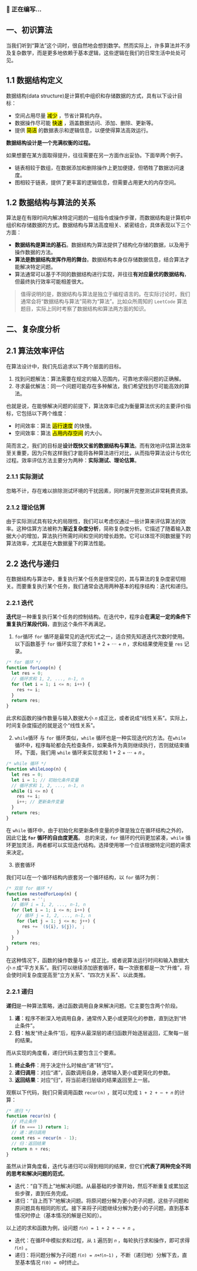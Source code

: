 ### 🔴 正在编写...

## 一、初识算法

当我们听到“算法”这个词时，很自然地会想到数学。然而实际上，许多算法并不涉及复杂数学，而是更多地依赖于基本逻辑，这些逻辑在我们的日常生活中处处可见。

## 1.1 数据结构定义

数据结构(data structure)是计算机中组织和存储数据的方式，具有以下设计目标：

-   空间占用尽量 <mark>减少</mark> ，节省计算机内存。
-   数据操作尽可能 <mark>快速</mark> ，涵盖数据访问、添加、删除、更新等。
-   提供 <mark>简洁</mark> 的数据表示和逻辑信息，以便使得算法高效运行。

**数据结构设计是一个充满权衡的过程。**

如果想要在某方面取得提升，往往需要在另一方面作出妥协。下面举两个例子。

-   链表相较于数组，在数据添加和删除操作上更加便捷，但牺牲了数据访问速度。
-   图相较于链表，提供了更丰富的逻辑信息，但需要占用更大的内存空间。

## 1.2 数据结构与算法的关系

算法是在有限时间内解决特定问题的一组指令或操作步骤，而数据结构是计算机中组织和存储数据的方式。数据结构与算法高度相关、紧密结合，具体表现以下三个方面：

-   **数据结构是算法的基石**。数据结构为算法提供了结构化存储的数据，以及用于操作数据的方法。
-   **算法是数据结构发挥作用的舞台**。数据结构本身仅存储数据信息，结合算法才能解决特定问题。
-   算法通常可以基于不同的数据结构进行实现，并往往**有对应最优的数据结构**，但最终执行效率可能相差很大。

> 值得说明的是，数据结构与算法是独立于编程语言的。在实际讨论时，我们通常会将“数据结构与算法”简称为“算法”。比如众所周知的 `LeetCode` 算法题目，实际上同时考察了数据结构和算法两方面的知识。

## 二、复杂度分析

## 2.1 算法效率评估

在算法设计中，我们先后追求以下两个层面的目标。

1. 找到问题解法：算法需要在规定的输入范围内，可靠地求得问题的正确解。
2. 寻求最优解法：同一个问题可能存在多种解法，我们希望找到尽可能高效的算法。

也就是说，在能够解决问题的前提下，算法效率已成为衡量算法优劣的主要评价指标，它包括以下两个维度：

-   时间效率：算法 <mark>运行速度</mark> 的快慢。
-   空间效率：算法 <mark>占用内存空间</mark> 的大小。

简而言之，我们的目标是**设计既快又省的数据结构与算法**。而有效地评估算法效率至关重要，因为只有这样我们才能将各种算法进行对比，从而指导算法设计与优化过程。效率评估方法主要分为两种：**实际测试、理论估算**。

### 2.1.1 实际测试

忽略不计，存在难以排除测试环境的干扰因素，同时展开完整测试非常耗费资源。

### 2.1.2 理论估算

由于实际测试具有较大的局限性，我们可以考虑仅通过一些计算来评估算法的效率。这种估算方法被称为**渐近复杂度分析**，简称复杂度分析。它描述了随着输入数据大小的增加，算法执行所需时间和空间的增长趋势。它可以体现不同数据量下的算法效率，尤其是在大数据量下的算法性能。

## 2.2 迭代与递归

在数据结构与算法中，重复执行某个任务是很常见的，其与算法的复杂度密切相关。而要重复执行某个任务，我们通常会选用两种基本的程序结构：迭代和递归。

### 2.2.1 迭代

**迭代**是一种重复执行某个任务的控制结构。在迭代中，程序会**在满足一定的条件下重复执行某段代码**，直到这个条件不再满足。

1. `for`循环
   `for` 循环是最常见的迭代形式之一，适合预先知道迭代次数时使用。
   以下函数基于 `for` 循环实现了求和 1 + 2 + ⋯ + 𝑛 ，求和结果使用变量 `res` 记录。

```JavaScript
/* for 循环 */
function forLoop(n) {
  let res = 0;
  // 循环求和 1, 2, ..., n-1, n
  for (let i = 1; i <= n; i++) {
    res += i;
  }
  return res;
}
```

此求和函数的操作数量与输入数据大小 `𝑛` 成正比，或者说成“线性关系”。实际上，时间复杂度描述的就是这个“线性关系”。

2. `while`循环
   与 `for` 循环类似，`while` 循环也是一种实现迭代的方法。在`while` 循环中，程序每轮都会先检查条件，如果条件为真则继续执行，否则就结束循环。下面，我们用 `while` 循环来实现求和 1 + 2 + ⋯ + 𝑛 。

```JavaScript
/* while 循环 */
function whileLoop(n) {
  let res = 0;
  let i = 1; // 初始化条件变量
  // 循环求和 1, 2, ..., n-1, n
  while (i <= n) {
    res += i;
    i++; // 更新条件变量
  }
  return res;
}
```

在 `while` 循环中，由于初始化和更新条件变量的步骤是独立在循环结构之外的，因此它**比 `for` 循环的自由度更高**。
总的来说，`for` 循环的代码更加紧凑，`while` 循环更加灵活，两者都可以实现迭代结构。选择使用哪一个应该根据特定问题的需求来决定。

3. 嵌套循环

我们可以在一个循环结构内嵌套另一个循环结构，以 `for` 循环为例：

```JavaScript
/* 双层 for 循环 */
function nestedForLoop(n) {
  let res = '';
  // 循环 i = 1, 2, ..., n-1, n
  for (let i = 1; i <= n; i++) {
    // 循环 j = 1, 2, ..., n-1, n
    for (let j = 1; j <= n; j++) {
      res += `(${i}, ${j}), `;
    }
  }
  return res;
}
```

在这种情况下，函数的操作数量与 `n²` 成正比，或者说算法运行时间和输入数据大小 `𝑛` 成“平方关系”。我们可以继续添加嵌套循环，每一次嵌套都是一次“升维”，将会使时间复杂度提高至“立方关系”、“四次方关系”、以此类推。

### 2.2.1 递归

**递归**是一种算法策略，通过函数调用自身来解决问题。它主要包含两个阶段。

1. **递**：程序不断深入地调用自身，通常传入更小或更简化的参数，直到达到“终止条件”。
2. **归**：触发“终止条件”后，程序从最深层的递归函数开始逐层返回，汇聚每一层的结果。

而从实现的角度看，递归代码主要包含三个要素。

1. **终止条件**：用于决定什么时候由“递”转“归”。
2. **递归调用**：对应“递”，函数调用自身，通常输入更小或更简化的参数。
3. **返回结果**：对应“归”，将当前递归层级的结果返回至上一层。

观察以下代码，我们只需调用函数 `recur(n)` ，就可以完成 `1 + 2 + ⋯ + 𝑛` 的计算：

```JavaScript
/* 递归 */
function recur(n) {
  // 终止条件
  if (n === 1) return 1;
  // 递：递归调用
  const res = recur(n - 1);
  // 归：返回结果
  return n + res;
}
```

虽然从计算角度看，迭代与递归可以得到相同的结果，但它们**代表了两种完全不同的思考和解决问题的范式**。

-   迭代：“自下而上”地解决问题。从最基础的步骤开始，然后不断重复或累加这些步骤，直到任务完成。
-   递归：“自上而下”地解决问题。将原问题分解为更小的子问题，这些子问题和原问题具有相同的形式。接下来将子问题继续分解为更小的子问题，直到基本情况时停止（基本情况的解是已知的）。

以上述的求和函数为例，设问题 `𝑓(𝑛) = 1 + 2 + ⋯ + 𝑛 `。

-   迭代：在循环中模拟求和过程，从 `1` 遍历到 `𝑛` ，每轮执行求和操作，即可求得 `𝑓(𝑛)` 。
-   递归：将问题分解为子问题 `𝑓(𝑛) = 𝑛+𝑓(𝑛−1)` ，不断（递归地）分解下去，直至基本情况 `𝑓(0) = 0`时终止。
